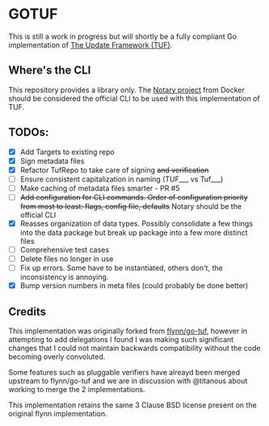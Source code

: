 # GOTUF 

This is still a work in progress but will shortly be a fully compliant 
Go implementation of [The Update Framework (TUF)](http://theupdateframework.com/).

## Where's the CLI

This repository provides a library only. The [Notary project](https://github.com/docker/notary)
from Docker should be considered the official CLI to be used with this implementation of TUF.

## TODOs:

- [X] Add Targets to existing repo
- [X] Sign metadata files
- [X] Refactor TufRepo to take care of signing ~~and verification~~
- [ ] Ensure consistent capitalization in naming (TUF\_\_\_ vs Tuf\_\_\_)
- [ ] Make caching of metadata files smarter - PR #5
- [ ] ~~Add configuration for CLI commands. Order of configuration priority from most to least: flags, config file, defaults~~ Notary should be the official CLI
- [X] Reasses organization of data types. Possibly consolidate a few things into the data package but break up package into a few more distinct files
- [ ] Comprehensive test cases
- [ ] Delete files no longer in use
- [ ] Fix up errors. Some have to be instantiated, others don't, the inconsistency is annoying.
- [X] Bump version numbers in meta files (could probably be done better)

## Credits

This implementation was originally forked from [flynn/go-tuf](https://github.com/flynn/go-tuf),
however in attempting to add delegations I found I was making such
significant changes that I could not maintain backwards compatibility
without the code becoming overly convoluted.

Some features such as pluggable verifiers have alreayd been merged upstream to flynn/go-tuf
and we are in discussion with @titanous about working to merge the 2 implementations.

This implementation retains the same 3 Clause BSD license present on 
the original flynn implementation.
